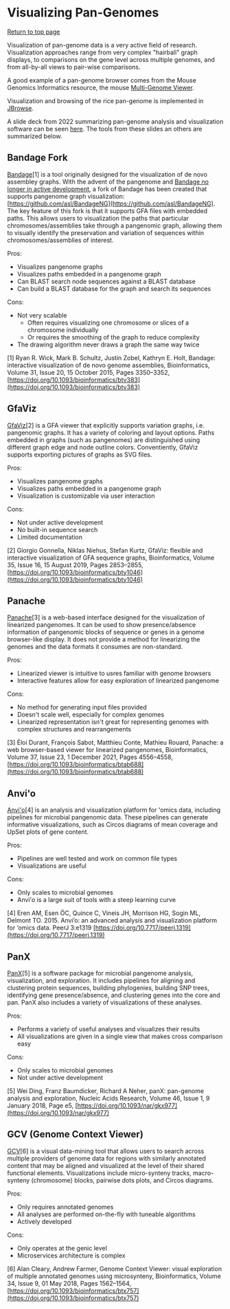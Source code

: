 # Visualizing Pan-Genomes
[Return to top page](Pan-genome_resource.md)

Visualization of pan-genome data is a very active field of research. Visualization approaches range from very complex "hairball" graph displays, to comparisons on the gene level across multiple genomes, and from all-by-all views to pair-wise comparisons.

A good example of a pan-genome browser comes from the Mouse Genomics Informatics resource, the mouse 
[Multi-Genome Viewer](http://www.informatics.jax.org/mgv).

Visualization and browsing of the rice pan-genome is implemented in [JBrowse](http://www.ricesuperpir.com/web/riceHubAssembly).

A slide deck from 2022 summarizing pan-genome analysis and visualization software can be seen [here](https://drive.google.com/file/d/1rU0tzl2uIhP9xk8egJX4IzTPQC3QJNn8/view?usp=sharing). The tools from these slides an others are summarized below.

## Bandage Fork
[Bandage](https://rrwick.github.io/Bandage/)[1] is a tool originally designed for the visualization of de novo assembley graphs. With the advent of the pangenome and [Bandage no longer in active development](https://github.com/rrwick/Bandage#2022-update), a fork of Bandage has been created that supports pangenome graph visualization: [https://github.com/asl/BandageNG](https://github.com/asl/BandageNG). The key feature of this fork is that it supports GFA files with embedded paths. This allows users to visualization the paths that particular chromosomes/assemblies take through a pangenomic graph, allowing them to visually identify the preservation and variation of sequences within chromosomes/assemblies of interest.

Pros:
* Visualizes pangenome graphs
* Visualizes paths embedded in a pangenome graph
* Can BLAST search node sequences against a BLAST database
* Can build a BLAST database for the graph and search its sequences 

Cons:
* Not very scalable
    * Often requires visualizing one chromosome or slices of a chromosome individually
    * Or requires the smoothing of the graph to reduce complexity
* The drawing algorithm never draws a graph the same way twice

[1] Ryan R. Wick, Mark B. Schultz, Justin Zobel, Kathryn E. Holt,  Bandage: interactive visualization of de novo genome assemblies, Bioinformatics, Volume 31, Issue 20, 15 October 2015, Pages 3350–3352, [https://doi.org/10.1093/bioinformatics/btv383](https://doi.org/10.1093/bioinformatics/btv383)


## GfaViz

[GfaViz](https://github.com/ggonnella/gfaviz)[2] is a GFA viewer that explicitly supports variation graphs, i.e. pangenomic graphs. It has a variety of coloring and layout options. Paths embedded in graphs (such as pangenomes) are distinguished using different graph edge and node outline colors. Conventiently, GfaViz supports exporting pictures of graphs as SVG files.

Pros:
* Visualizes pangenome graphs
* Visualizes paths embedded in a pangenome graph
* Visualization is customizable via user interaction

Cons:
* Not under active development
* No built-in sequence search
* Limited documentation

[2] Giorgio Gonnella, Niklas Niehus, Stefan Kurtz,  GfaViz: flexible and interactive visualization of GFA sequence graphs, Bioinformatics, Volume 35, Issue 16, 15 August 2019, Pages 2853–2855, [https://doi.org/10.1093/bioinformatics/bty1046](https://doi.org/10.1093/bioinformatics/bty1046)


## Panache
[Panache](https://github.com/SouthGreenPlatform/panache)[3] is a web-based interface designed for the visualization of linearized pangenomes. It can be used to show presence/absence information of pangenomic blocks of sequence or genes in a genome browser-like display. It does not provide a method for linearizing the genomes and the data formats it consumes are non-standard.

Pros:
* Linearized viewer is intuitive to usres familiar with genome browsers
* Interactive features allow for easy exploration of linearized pangenome

Cons:
* No method for generating input files provided
* Doesn't scale well, especially for complex genomes
* Linearized representation isn't great for representing genomes with complex structures and rearrangements

[3] Éloi Durant, François Sabot, Matthieu Conte, Mathieu Rouard,  Panache: a web browser-based viewer for linearized pangenomes, Bioinformatics, Volume 37, Issue 23, 1 December 2021, Pages 4556–4558, [https://doi.org/10.1093/bioinformatics/btab688](https://doi.org/10.1093/bioinformatics/btab688)


## Anvi'o
[Anvi'o](https://anvio.org/)[4] is an analysis and visualization platform for 'omics data, including pipelines for microbial pangenomic data. These pipelines can generate informative visualizations, such as Circos diagrams of mean coverage and UpSet plots of gene content.

Pros:
* Pipelines are well tested and work on common file types
* Visualizations are useful

Cons:
* Only scales to microbial genomes
* Anvi'o is a large suit of tools with a steep learning curve

[4] Eren AM, Esen ÖC, Quince C, Vineis JH, Morrison HG, Sogin ML, Delmont TO. 2015. Anvi’o: an advanced analysis and visualization platform for ‘omics data. PeerJ 3:e1319 [https://doi.org/10.7717/peerj.1319](https://doi.org/10.7717/peerj.1319)


## PanX
[PanX](https://github.com/neherlab/pan-genome-analysis)[5] is a software package for microbial pangenome analysis, visualization, and exploration. It includes pipelines for aligning and clustering protein sequences, building phylogenies, building SNP trees, identifying gene presence/absence, and clustering genes into the core and pan. PanX also includes a variety of visualizations of these analyses.

Pros:
* Performs a variety of useful analyses and visualizes their results
* All visualizations are given in a single view that makes cross comparison easy

Cons:
* Only scales to microbial genomes
* Not under active development

[5] Wei Ding, Franz Baumdicker, Richard A Neher,  panX: pan-genome analysis and exploration, Nucleic Acids Research, Volume 46, Issue 1, 9 January 2018, Page e5, [https://doi.org/10.1093/nar/gkx977](https://doi.org/10.1093/nar/gkx977)


## GCV (Genome Context Viewer)
[GCV](https://github.com/legumeinfo/gcv)[6] is a visual data-mining tool that allows users to search across multiple providers of genome data for regions with similarly annotated content that may be aligned and visualized at the level of their shared functional elements. Visualizations include micro-synteny tracks, macro-synteny (chromosome) blocks, pairwise dots plots, and Circos diagrams.

Pros:
* Only requires annotated genomes
* All analyses are performed on-the-fly with tuneable algorithms
* Actively developed

Cons:
* Only operates at the genic level
* Microservices architecture is complex

[6] Alan Cleary, Andrew Farmer,  Genome Context Viewer: visual exploration of multiple annotated genomes using microsynteny, Bioinformatics, Volume 34, Issue 9, 01 May 2018, Pages 1562–1564, [https://doi.org/10.1093/bioinformatics/btx757](https://doi.org/10.1093/bioinformatics/btx757)


